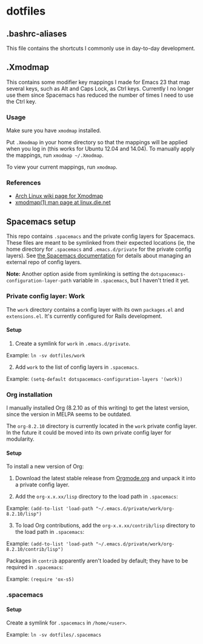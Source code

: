 # dotfiles

## .bashrc-aliases

This file contains the shortcuts I commonly use in day-to-day development.


## .Xmodmap

This contains some modifier key mappings I made for Emacs 23 that map several keys, such as Alt and Caps Lock, as Ctrl keys. Currently I no longer use them since Spacemacs has reduced the number of times I need to use the Ctrl key.

### Usage

Make sure you have `xmodmap` installed.

Put `.Xmodmap` in your home directory so that the mappings will be applied when you log in (this works for Ubuntu 12.04 and 14.04). To manually apply the mappings, run `xmodmap ~/.Xmodmap`.

To view your current mappings, run `xmodmap`.


### References

* [Arch Linux wiki page for Xmodmap](https://wiki.archlinux.org/index.php/Xmodmap)
* [xmodmap(1) man page at linux.die.net](http://linux.die.net/man/1/xmodmap)


## Spacemacs setup

This repo contains `.spacemacs` and the private config layers for Spacemacs. These files are meant to be symlinked from their expected locations (ie, the home directory for `.spacemacs` and `.emacs.d/private` for the private config layers). See [the Spacemacs documentation](https://github.com/syl20bnr/spacemacs/blob/master/doc/DOCUMENTATION.md#managing-private-configuration-layers) for details about managing an external repo of config layers.

**Note:** Another option aside from symlinking is setting the `dotspacemacs-configuration-layer-path` variable in `.spacemacs`, but I haven't tried it yet.


### Private config layer: Work

The `work` directory contains a config layer with its own `packages.el` and `extensions.el`. It's currently configured for Rails development.

#### Setup

1. Create a symlink for `work` in `.emacs.d/private`.

Example: `ln -sv dotfiles/work`

2. Add `work` to the list of config layers in `.spacemacs`.

Example: `(setq-default dotspacemacs-configuration-layers '(work))`


### Org installation

I manually installed Org (8.2.10 as of this writing) to get the latest version, since the version in MELPA seems to be outdated.

The `org-8.2.10` directory is currently located in the `work` private config layer. In the future it could be moved into its own private config layer for modularity.

#### Setup

To install a new version of Org:

1. Download the latest stable release from [Orgmode.org](http://orgmode.org/) and unpack it into a private config layer.

2. Add the `org-x.x.xx/lisp` directory to the load path in `.spacemacs`:

Example: `(add-to-list 'load-path "~/.emacs.d/private/work/org-8.2.10/lisp")`

3. To load Org contributions, add the `org-x.x.xx/contrib/lisp` directory to the load path in `.spacemacs`:

Example: `(add-to-list 'load-path "~/.emacs.d/private/work/org-8.2.10/contrib/lisp")`

Packages in `contrib` apparently aren't loaded by default; they have to be required in `.spacemacs`:

Example: `(require 'ox-s5)`


### .spacemacs

#### Setup

Create a symlink for `.spacemacs` in `/home/<user>`.

Example: `ln -sv dotfiles/.spacemacs`